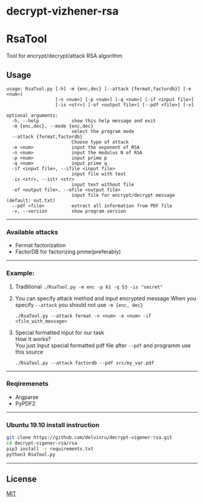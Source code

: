 # decrypt-vizhener-rsa

# RsaTool

Tool for encrypt/decrypt/attack RSA algorithm

## Usage
```
usage: RsaTool.py [-h] -m {enc,dec} [--attack {fermat,factordb}] [-e <num>]
                  [-n <num>] [-p <num>] [-q <num>] [-if <input file>]
                  [-is <str>] [-of <output file>] [--pdf <file>] [-v]

optional arguments:
  -h, --help            show this help message and exit
  -m {enc,dec}, --mode {enc,dec}
                        select the program mode
  --attack {fermat,factordb}
                        Choose type of attack
  -e <num>              input the exponent of RSA
  -n <num>              input the modulus N of RSA
  -p <num>              input prime p
  -q <num>              input prime q
  -if <input file>, --ifile <input file>
                        input file with text
  -is <str>, --istr <str>
                        input text without file
  -of <output file>, --ofile <output file>
                        input file for encrypt/decrypt message (default: out.txt)
  --pdf <file>          extract all information from PDF file
  -v, --version         show program version
```
---

### Available attacks
- Fermat factorization
- FactorDB for factorizing prime(preferably)
---

### Example:
1. Traditional
	`./RsaTool.py -m enc -p 61 -q 53 -is "secret"`

2. You can specify attack method and input encrypted message
	When you specify `--attack` you should not use `-m {enc, dec}`

	`./RsaTool.py --attack fermat -n <num> -e <num> -if <file_with_message>`

3. Special formatted input for our task\
	How it works?\
	You just input special formatted pdf file after `--pdf` and programm use this source


	`./RsaTool.py --attack factordb --pdf src/my_var.pdf`	
---
### Reqiremenets
- Argparse
- PyPDF2
---
### Ubuntu 19.10 install instruction
```bash
git clone https://github.com/delvinru/decrypt-vigener-rsa.git
cd decrypt-vigener-rsa/rsa
pip3 install -r requirements.txt
python3 RsaTool.py
```
---

## License
[MIT](https://choosealicense.com/licenses/mit/)
